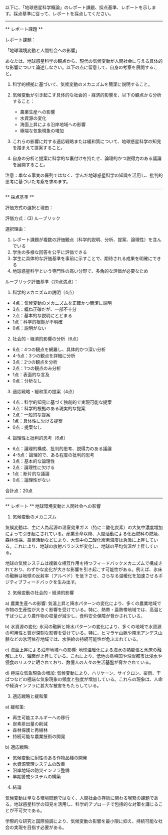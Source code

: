 以下に、「地球惑星科学概論」のレポート課題、採点基準、レポートを示します。採点基準に従って、レポートを採点してください。

---------------------------------------
** レポート課題 **

レポート課題：

「地球環境変動と人間社会への影響」

あなたは、地球惑星科学の観点から、現代の気候変動が人間社会に与える具体的な影響について論述しなさい。以下の点に留意して、自身の考察を展開すること。

1. 科学的根拠に基づいて、気候変動のメカニズムを簡潔に説明すること。

2. 気候変動が引き起こす具体的な社会的・経済的影響を、以下の観点から分析すること：
   - 農業生産への影響
   - 水資源の変化
   - 海面上昇による沿岸地域への影響
   - 極端な気象現象の増加

3. これらの影響に対する適応戦略または緩和策について、地球惑星科学の知見を踏まえて提案すること。

4. 自身の分析と提案に科学的な裏付けを持たせ、論理的かつ説得力のある議論を展開すること。

注意：単なる事実の羅列ではなく、学んだ地球惑星科学の知識を活用し、批判的思考に基づいた考察を求めます。

---------------------------------------
** 採点基準 **

評価方式の選択と理由：

評価方式：(3) ルーブリック

選択理由：
1. レポート課題が複数の評価観点（科学的説明、分析、提案、論理性）を含んでいる
2. 学生の多様な回答を公平に評価できる
3. 学生に具体的な評価基準を事前に示すことで、期待される成果を明確にできる
4. 地球惑星科学という専門性の高い分野で、多角的な評価が必要なため

ルーブリック評価基準（20点満点）：

1. 科学的メカニズムの説明（4点）
- 4点：気候変動のメカニズムを正確かつ簡潔に説明
- 3点：概ね正確だが、一部不十分
- 2点：基本的な説明にとどまる
- 1点：科学的根拠が不明確
- 0点：説明がない

2. 社会的・経済的影響の分析（6点）
- 6点：4つの観点を網羅し、具体的かつ深い分析
- 4-5点：3つの観点を詳細に分析
- 3点：2つの観点を分析
- 2点：1つの観点のみ分析
- 1点：表面的な言及
- 0点：分析なし

3. 適応戦略・緩和策の提案（4点）
- 4点：科学的知見に基づく独創的で実現可能な提案
- 3点：科学的根拠のある現実的な提案
- 2点：一般的な提案
- 1点：具体性に欠ける提案
- 0点：提案なし

4. 論理性と批判的思考（6点）
- 6点：論理的構成、批判的思考、説得力のある議論
- 4-5点：論理的で、ある程度の批判的思考
- 3点：基本的な論理性
- 2点：論理性に欠ける
- 1点：断片的な議論
- 0点：論理性がない

合計点：20点

---------------------------------------
** レポート **
地球環境変動と人間社会への影響

1. 気候変動のメカニズム

気候変動は、主に人為起源の温室効果ガス（特に二酸化炭素）の大気中濃度増加によって引き起こされている。産業革命以降、人間活動による化石燃料の燃焼、森林伐採、農業活動などにより、大気中の二酸化炭素濃度は急激に上昇している。これにより、地球の放射バランスが変化し、地球の平均気温が上昇している。

地球の気候システムは複雑な相互作用を持つフィードバックメカニズムで構成されており、わずかな変化が大きな影響を引き起こす可能性がある。例えば、氷床の融解は地球の反射率（アルベド）を低下させ、さらなる温暖化を加速させるポジティブフィードバックを生み出す。

2. 気候変動の社会的・経済的影響

a) 農業生産への影響:
気温上昇と降水パターンの変化により、多くの農業地域で作物の生産性が大きく影響を受けている。特に、熱帯・亜熱帯地域では、高温と干ばつにより農作物の収量が減少し、食料安全保障が脅かされている。

b) 水資源の変化:
氷河の融解と降水パターンの変化により、多くの地域で水資源の可用性と質が深刻な影響を受けている。特に、ヒマラヤ山脈や南米アンデス山脈などの氷河依存地域では、水供給の持続可能性が危ぶまれている。

c) 海面上昇による沿岸地域への影響:
地球温暖化による海水の熱膨張と氷床の融解により、海面が上昇している。これにより、低地の島嶼国や沿岸都市は浸水や侵食のリスクに晒されており、数億人の人々の生活基盤が脅かされている。

d) 極端な気象現象の増加:
気候変動により、ハリケーン、サイクロン、豪雨、干ばつなどの極端な気象現象の頻度と強度が増加している。これらの現象は、人命や経済インフラに甚大な被害をもたらしている。

3. 適応戦略と緩和策

a) 緩和策:
- 再生可能エネルギーへの移行
- 炭素排出量の削減
- 森林保護と再植林
- 持続可能な農業技術の開発

b) 適応戦略:
- 気候変動に耐性のある作物品種の開発
- 水資源管理システムの改善
- 沿岸地域の防災インフラ整備
- 早期警戒システムの構築

4. 結論

気候変動は単なる環境問題ではなく、人間社会の存続に関わる喫緊の課題である。地球惑星科学の知見を活用し、科学的アプローチで包括的な対策を講じることが不可欠である。

学際的な研究と国際協調により、気候変動の影響を最小限に抑え、持続可能な社会の実現を目指す必要がある。

